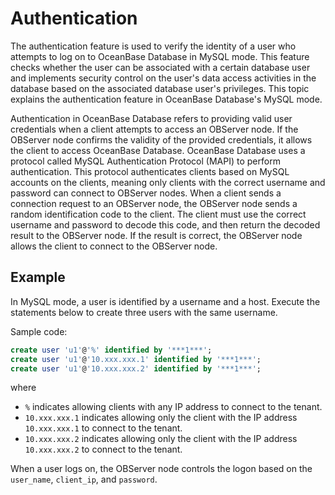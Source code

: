 # Authentication

The authentication feature is used to verify the identity of a user who attempts to log on to OceanBase Database in MySQL mode. This feature checks whether the user can be associated with a certain database user and implements security control on the user's data access activities in the database based on the associated database user's privileges. This topic explains the authentication feature in OceanBase Database's MySQL mode. 

Authentication in OceanBase Database refers to providing valid user credentials when a client attempts to access an OBServer node. If the OBServer node confirms the validity of the provided credentials, it allows the client to access OceanBase Database. OceanBase Database uses a protocol called MySQL Authentication Protocol (MAPI) to perform authentication. This protocol authenticates clients based on MySQL accounts on the clients, meaning only clients with the correct username and password can connect to OBServer nodes. When a client sends a connection request to an OBServer node, the OBServer node sends a random identification code to the client. The client must use the correct username and password to decode this code, and then return the decoded result to the OBServer node. If the result is correct, the OBServer node allows the client to connect to the OBServer node. 

## Example

In MySQL mode, a user is identified by a username and a host. Execute the statements below to create three users with the same username.

Sample code:

```sql
create user 'u1'@'%' identified by '***1***';
create user 'u1'@'10.xxx.xxx.1' identified by '***1***';
create user 'u1'@'10.xxx.xxx.2' identified by '***1***';
```

where

* `%` indicates allowing clients with any IP address to connect to the tenant. 
* `10.xxx.xxx.1` indicates allowing only the client with the IP address `10.xxx.xxx.1` to connect to the tenant. 
* `10.xxx.xxx.2` indicates allowing only the client with the IP address `10.xxx.xxx.2` to connect to the tenant. 

When a user logs on, the OBServer node controls the logon based on the `user_name`, `client_ip`, and `password`. 
